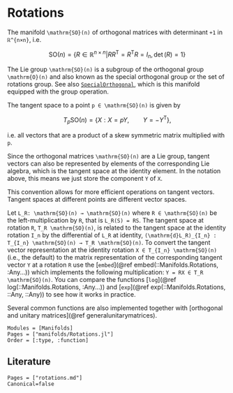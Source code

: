 # Rotations

The manifold ``\mathrm{SO}(n)`` of orthogonal matrices with determinant ``+1`` in ``ℝ^{n×n}``, i.e.

```math
\mathrm{SO}(n) = \bigl\{R ∈ ℝ^{n×n} \big| R R^{\mathrm{T}} =
R^{\mathrm{T}}R = I_n, \det(R) = 1 \bigr\}
```

The Lie group ``\mathrm{SO}(n)`` is a subgroup of the orthogonal group ``\mathrm{O}(n)`` and also known as the special orthogonal group or the set of rotations group.
See also [`SpecialOrthogonal`](@ref), which is this manifold equipped with the group operation.

The tangent space to a point ``p ∈ \mathrm{SO}(n)`` is given by

```math
T_p\mathrm{SO}(n) = \{X : X=pY,\qquad Y=-Y^{\mathrm{T}}\},
```

i.e. all vectors that are a product of a skew symmetric matrix multiplied with ``p``.

Since the orthogonal matrices ``\mathrm{SO}(n)`` are a Lie group, tangent vectors can also be
represented by elements of the corresponding Lie algebra, which is the tangent space at the identity element.
In the notation above, this means we just store the component ``Y`` of ``X``.

This convention allows for more efficient operations on tangent vectors.
Tangent spaces at different points are different vector spaces.

Let ``L_R: \mathrm{SO}(n) → \mathrm{SO}(n)`` where ``R ∈ \mathrm{SO}(n)`` be the left-multiplication by ``R``, that is ``L_R(S) = RS``.
The tangent space at rotation ``R``, ``T_R \mathrm{SO}(n)``, is related to the tangent space at the identity rotation ``I_n`` by the differential of ``L_R`` at identity, ``(\mathrm{d}L_R)_{I_n} : T_{I_n} \mathrm{SO}(n) → T_R \mathrm{SO}(n)``.
To convert the tangent vector representation at the identity rotation ``X ∈ T_{I_n} \mathrm{SO}(n)`` (i.e., the default) to the matrix representation of the corresponding tangent vector ``Y`` at a rotation ``R`` use the [`embed`](@ref embed(::Manifolds.Rotations, :Any...)) which implements the following multiplication: ``Y = RX ∈ T_R \mathrm{SO}(n)``.
You can compare the functions [`log`](@ref log(::Manifolds.Rotations, :Any...)) and [`exp`](@ref exp(::Manifolds.Rotations, ::Any, ::Any)) to see how it works in practice.

Several common functions are also implemented together with [orthogonal and unitary matrices](@ref generalunitarymatrices).

```@autodocs
Modules = [Manifolds]
Pages = ["manifolds/Rotations.jl"]
Order = [:type, :function]
```

## Literature

```@bibliography
Pages = ["rotations.md"]
Canonical=false
```
